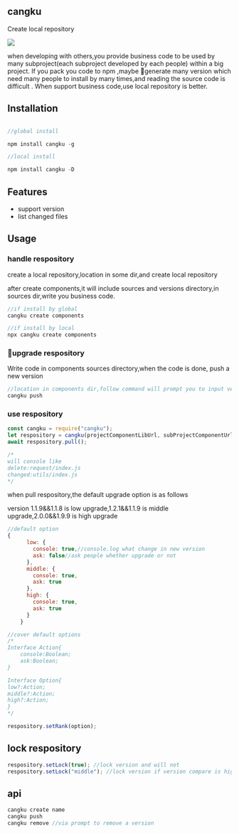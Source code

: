 ## cangku

Create local repository

![](https://img.shields.io/npm/v/cangku.svg?style=flat)

when developing with others,you provide business code to be used by many subproject(each subproject developed by each people) within a big project. If you pack you code to npm ,maybe generate many version which need many people to install by many times,and reading the source code is difficult . When support business code,use local repository is better.

## Installation

```js

//global install

npm install cangku -g

//local install

npm install cangku -D

```

## Features

- support version
- list changed files

## Usage

### handle respository

create a local repository,location in some dir,and create local repository

after create components,it will include sources and versions directory,in sources dir,write you business code.

```js
//if install by global
cangku create components

//if install by local
npx cangku create components

```

### upgrade respository

Write code in components sources directory,when the code is done, push a new version

```js
//location in components dir,follow command will prompt you to input version
cangku push
```

### use respository

```js
const cangku = require("cangku");
let respository = cangku(projectComponentLibUrl, subProjectComponentUrl);
await respository.pull();

/* 
will console like 
delete:request/index.js
changed:utils/index.js
*/

```

when pull respository,the default upgrade option is as follows

version 1.1.9&&1.1.8 is low upgrade,1.2.1&&1.1.9 is middle upgrade,2.0.0&&1.9.9 is high upgrade

```js
//default option
{
      low: {
        console: true,//console.log what change in new version
        ask: false//ask people whether upgrade or not
      },
      middle: {
        console: true,
        ask: true
      },
      high: {
        console: true,
        ask: true
      }
    }

//cover default options
/*
Interface Action{
    console:Boolean;
    ask:Boolean;
}

Interface Option{
low?:Action;
middle?:Action;
high?:Action;
}
*/

respository.setRank(option);

```

## lock respository

```js
respository.setLock(true); //lock version and will not
respository.setLock("middle"); //lock version if version compare is high and middle,if send high,lock version when compare is high
```


## api

```js
cangku create name
cangku push
cangku remove //via prompt to remove a version
```


